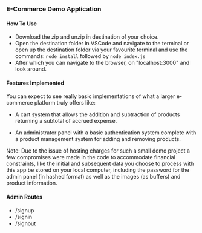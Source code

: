 ### E-Commerce Demo Application

#### How To Use

* Download the zip and unzip in destination of your choice.
* Open the destination folder in VSCode and navigate to the terminal or open up the destination folder via your favourite terminal and use the commands:
`node install`
followed by
`node index.js`
* After which you can navigate to the browser, on "localhost:3000" and look around.

#### Features Implemented

You can expect to see really basic implementations of what a larger e-commerce platform truly offers like:

* A cart system that allows the addition and subtraction of products returning a subtotal of accrued expense.

* An administrator panel with a basic authentication system complete with a product management system for adding and removing products.

Note: Due to the issue of hosting charges for such a small demo project a few compromises were made in the code to accommodate financial constraints, like the initial and subsequent data you choose to process with this app be stored on your local computer, including the password for the admin panel (in hashed format) as well as the images (as buffers) and product information.

#### Admin Routes

* /signup
* /signin
* /signout